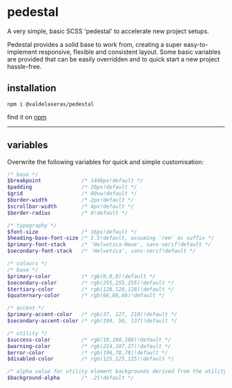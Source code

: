 # pedestal

A very simple, basic SCSS 'pedestal' to accelerate new project setups. 

Pedestal provides a solid base to work from, creating a super easy-to-implement responsive, flexible and 
consistent layout. Some basic variables are provided that can be easily overridden and to quick start a new 
project hassle-free.    


## installation

```
npm i @valdelaseras/pedestal
```

find it on [npm](https://www.npmjs.com/package/@valdelaseras/pedestal)

---

## variables

Overwrite the following variables for quick and simple customisation:

```scss
/* base */
$breakpoint             /* 1440px!default */
$padding                /* 20px!default */
$grid                   /* 80vw!default */
$border-width           /* 2px!default */
$scrollbar-width        /* 4px!default */
$border-radius          /* 0!default */

/* typography */
$font-size              /* 16px!default */
$heading-base-font-size /* 1.5!default, assuming 'rem' as suffix */
$primary-font-stack     /* 'Helvetica-Neue', sans-serif!default */
$secondary-font-stack   /* 'Helvetica', sans-serif!default */

/* colours */
/* base */
$primary-color          /* rgb(0,0,0)!default */
$secondary-color        /* rgb(255,255,255)!default */
$tertiary-color         /* rgb(128,128,128)!default */
$quaternary-color       /* rgb(66,66,66)!default */

/* accent */
$primary-accent-color   /* rgb(37, 127, 210)!default */
$secondary-accent-color /* rgb(199, 50, 137)!default */

/* utility */
$success-color          /* rgb(19,190,108)!default */
$warning-color          /* rgb(224,107,27)!default */
$error-color            /* rgb(196,78,78)!default */
$disabled-color         /* rgb(125,125,125)!default */

/* alpha value for utility element backgrounds derived from the utility base colours */
$background-alpha       /* .25!default */
```

